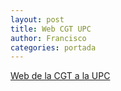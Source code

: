 ```yaml
---
layout: post
title: Web CGT UPC
author: Francisco
categories: portada
---
```


[Web de la CGT a la UPC](https://cgt-pasl-upc.github.io/)
